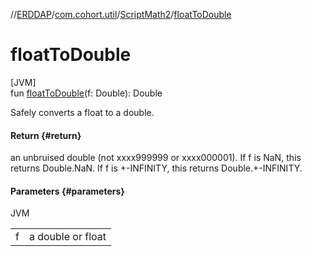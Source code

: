//[ERDDAP](../../../index.md)/[com.cohort.util](../index.md)/[ScriptMath2](index.md)/[floatToDouble](float-to-double.md)

# floatToDouble

[JVM]\
fun [floatToDouble](float-to-double.md)(f: Double): Double

Safely converts a float to a double.

#### Return {#return}

an unbruised double (not xxxx999999 or xxxx000001). If f is NaN, this returns Double.NaN. If f is +-INFINITY, this returns Double.+-INFINITY.

#### Parameters {#parameters}

JVM

| | |
|---|---|
| f | a double or float |